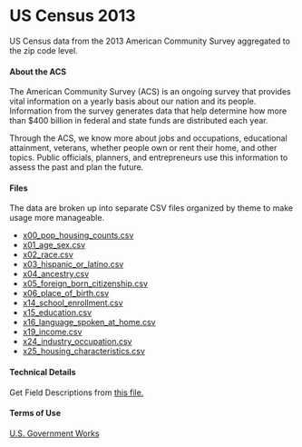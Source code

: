 US Census 2013
==============

US Census data from the 2013 American Community Survey aggregated to the
zip code level.

#### About the ACS

The American Community Survey (ACS) is an ongoing survey that provides
vital information on a yearly basis about our nation and its people.
Information from the survey generates data that help determine how more
than \$400 billion in federal and state funds are distributed each year.

Through the ACS, we know more about jobs and occupations, educational
attainment, veterans, whether people own or rent their home, and other
topics. Public officials, planners, and entrepreneurs use this
information to assess the past and plan the future.

#### Files

The data are broken up into separate CSV files organized by theme to
make usage more manageable.
-   [x00\_pop\_housing\_counts.csv](x00_pop_housing_counts.csv)
-   [x01\_age\_sex.csv](x01_age_sex.csv)
-   [x02\_race.csv](x02_race.csv)
-   [x03\_hispanic\_or\_latino.csv](x03_hispanic_or_latino.csv)
-   [x04\_ancestry.csv](x04_ancestry.csv)
-   [x05\_foreign\_born\_citizenship.csv](x05_foreign_born_citizenship.csv)
-   [x06\_place\_of\_birth.csv](x06_place_of_birth.csv)
-   [x14\_school\_enrollment.csv](x14_school_enrollment.csv)
-   [x15\_education.csv](x15_education.csv)
-   [x16\_language\_spoken\_at\_home.csv](x16_language_spoken_at_home.csv)
-   [x19\_income.csv](x19_income.csv)
-   [x24\_industry\_occupation.csv](x24_industry_occupation.csv)
-   [x25\_housing\_characteristics.csv](x25_housing_characteristics.csv)

#### Technical Details

Get Field Descriptions from [this file.](fields_all.csv)

#### Terms of Use

[U.S. Government Works](https://www.usa.gov/government-works)
